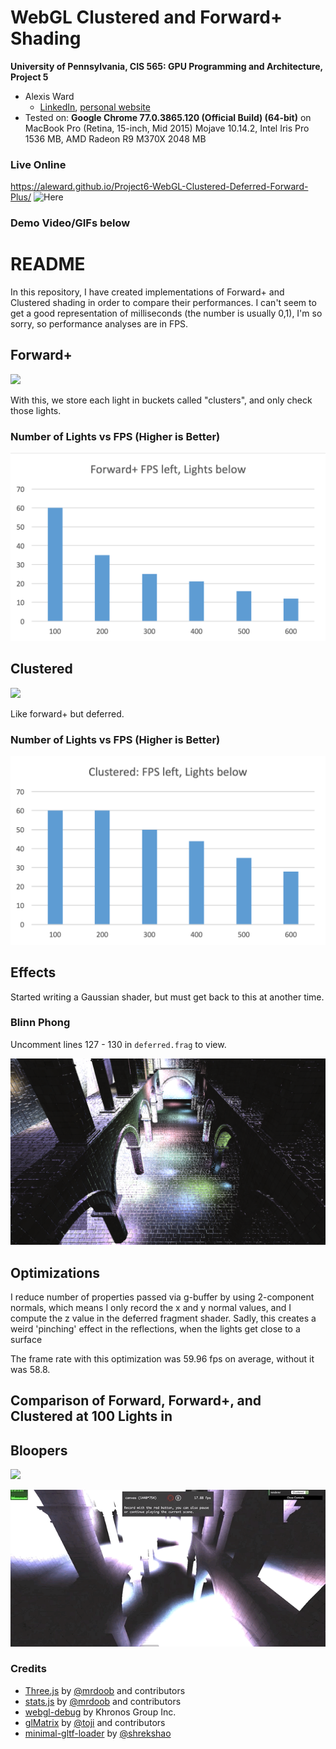 WebGL Clustered and Forward+ Shading
======================

**University of Pennsylvania, CIS 565: GPU Programming and Architecture, Project 5**

* Alexis Ward
    * [LinkedIn](https://www.linkedin.com/in/alexis-ward47/), [personal website](https://www.alexis-ward.tech/)
* Tested on: **Google Chrome 77.0.3865.120 (Official Build) (64-bit)** on
MacBook Pro (Retina, 15-inch, Mid 2015) Mojave 10.14.2, Intel Iris Pro 1536 MB, AMD Radeon R9 M370X 2048 MB

### Live Online
https://aleward.github.io/Project6-WebGL-Clustered-Deferred-Forward-Plus/
![Here](https://aleward.github.io/Project6-WebGL-Clustered-Deferred-Forward-Plus/)

### Demo Video/GIFs below

# README

In this repository, I have created implementations of Forward+ and Clustered shading in order to compare their performances. I can't seem to get a good representation of milliseconds (the number is usually 0,1), I'm so sorry, so performance analyses are in FPS.

## Forward+

![](img/gifF.gif)

With this, we store each light in buckets called "clusters", and only check those lights.

### Number of Lights vs FPS (Higher is Better)
![](img/gf.png)

## Clustered

![](img/gifC.gif)

Like forward+ but deferred.

### Number of Lights vs FPS (Higher is Better)
![](img/gc.png)

## Effects

 Started writing a Gaussian shader, but must get back to this at another time.

### Blinn Phong

Uncomment lines 127 - 130 in `deferred.frag` to view.

![](img/blinn-phong.png)

## Optimizations

I reduce number of properties passed via g-buffer by using 2-component normals, which means I only record the x and y normal values, and I compute the z value in the deferred fragment shader. Sadly, this creates a weird 'pinching' effect in the reflections, when the lights get close to a surface

The frame rate with this optimization was 59.96 fps on average, without it was 58.8.

## Comparison of Forward, Forward+, and Clustered at 100 Lights in

## Bloopers

![](img/blooper.png)

![](img/glitchCluster.gif)

### Credits

* [Three.js](https://github.com/mrdoob/three.js) by [@mrdoob](https://github.com/mrdoob) and contributors
* [stats.js](https://github.com/mrdoob/stats.js) by [@mrdoob](https://github.com/mrdoob) and contributors
* [webgl-debug](https://github.com/KhronosGroup/WebGLDeveloperTools) by Khronos Group Inc.
* [glMatrix](https://github.com/toji/gl-matrix) by [@toji](https://github.com/toji) and contributors
* [minimal-gltf-loader](https://github.com/shrekshao/minimal-gltf-loader) by [@shrekshao](https://github.com/shrekshao)
